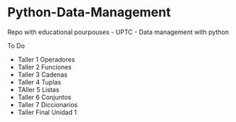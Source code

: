 # Python-Data-Management

Repo with educational pourpouses - UPTC - Data management with python

To Do

 - Taller 1 Operadores
 - Taller 2 Funciones
 - Taller 3 Cadenas
 - Taller 4 Tuplas
 - TAller 5 Listas
 - Taller 6 Conjuntos
 - Taller 7 Diccionarios
 - Taller Final Unidad 1 
